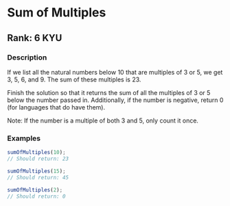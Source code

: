 # Sum of Multiples

## Rank: 6 KYU

### Description

If we list all the natural numbers below 10 that are multiples of 3 or 5, we get 3, 5, 6, and 9. The sum of these multiples is 23.

Finish the solution so that it returns the sum of all the multiples of 3 or 5 below the number passed in. Additionally, if the number is negative, return 0 (for languages that do have them).

Note: If the number is a multiple of both 3 and 5, only count it once.


### Examples

```ts
sumOfMultiples(10);
// Should return: 23

sumOfMultiples(15);
// Should return: 45

sumOfMultiples(2);
// Should return: 0
```